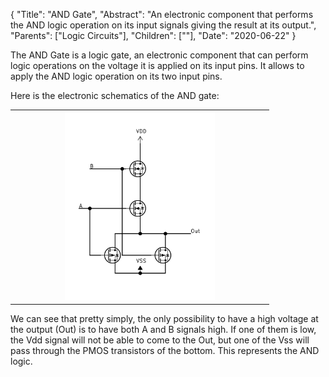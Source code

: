 {
    "Title": "AND Gate",
    "Abstract": "An electronic component that performs the AND logic operation on its input signals giving the result at its output.",
    "Parents": ["Logic Circuits"],
    "Children": [""],
    "Date": "2020-06-22"
}

The AND Gate is a logic gate, an electronic component that can perform logic operations on the voltage it is applied on its input pins. It allows to apply the AND logic operation on its two input pins.

Here is the electronic schematics of the AND gate:

<table class="w3-center" width="100%">
	<tr><th>
		<img src="images/articles/Gate-AND.svg" class="w3-center" width="60%" />
	</th></tr>
</table>

We can see that pretty simply, the only possibility to have a high voltage at the output (Out) is to have both A and B signals high. If one of them is low, the Vdd signal will not be able to come to the Out, but one of the Vss will pass through the PMOS transistors of the bottom. This represents the AND logic.
